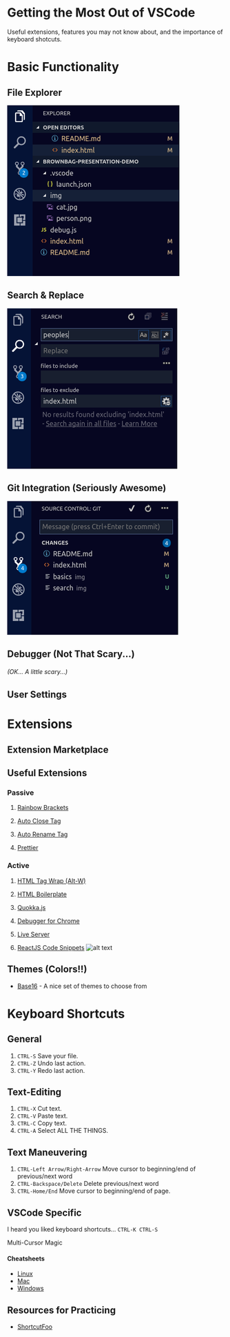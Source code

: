 # Getting the Most Out of VSCode

Useful extensions, features you may not know about, and the importance of keyboard shotcuts.

# Basic Functionality

## File Explorer

![alt text](./img/basics "The File Explorer")

## Search & Replace

![alt text](./img/search "The Search & Replace")

## Git Integration (Seriously Awesome)

![alt text](./img/git "Git")

## Debugger (Not That Scary...)

###### (OK... A little scary...)

## User Settings

# Extensions

## Extension Marketplace

## Useful Extensions

### Passive

1.  [Rainbow Brackets](https://marketplace.visualstudio.com/items?itemName=2gua.rainbow-brackets)

2.  [Auto Close Tag](https://marketplace.visualstudio.com/items?itemName=formulahendry.auto-close-tag)

3.  [Auto Rename Tag](https://marketplace.visualstudio.com/items?itemName=formulahendry.auto-rename-tag)

4.  [Prettier](https://marketplace.visualstudio.com/items?itemName=esbenp.prettier-vscode)

### Active

1.  [HTML Tag Wrap (Alt-W)](https://marketplace.visualstudio.com/items?itemName=bradgashler.htmltagwrap)

2.  [HTML Boilerplate](https://marketplace.visualstudio.com/items?itemName=sidthesloth.html5-boilerplate)

3.  [Quokka.js](https://marketplace.visualstudio.com/items?itemName=WallabyJs.quokka-vscode)

4.  [Debugger for Chrome](https://marketplace.visualstudio.com/items?itemName=msjsdiag.debugger-for-chrome)

5.  [Live Server](https://marketplace.visualstudio.com/items?itemName=ritwickdey.LiveServer)
6.  [ReactJS Code Snippets](https://marketplace.visualstudio.com/items?itemName=xabikos.ReactSnippets)
    ![alt text](https://github.com/xabikos/vscode-react/raw/master/images/component.gif "Snippet Demo")

## Themes (Colors!!)

* [Base16](https://marketplace.visualstudio.com/items?itemName=AndrsDC.base16-themes) - A nice set of themes to choose from

# Keyboard Shortcuts

## General

1.  `CTRL-S` Save your file.
2.  `CTRL-Z` Undo last action.
3.  `CTRL-Y` Redo last action.

## Text-Editing

1.  `CTRL-X` Cut text.
2.  `CTRL-V` Paste text.
3.  `CTRL-C` Copy text.
4.  `CTRL-A` Select ALL THE THINGS.

## Text Maneuvering

1.  `CTRL-Left Arrow/Right-Arrow` Move cursor to beginning/end of previous/next word
2.  `CTRL-Backspace/Delete` Delete previous/next word
3.  `CTRL-Home/End` Move cursor to beginning/end of page.

## VSCode Specific

I heard you liked keyboard shortcuts... `CTRL-K CTRL-S`

Multi-Cursor Magic

#### Cheatsheets

* [Linux](https://go.microsoft.com/fwlink/?linkid=832145)
* [Mac](https://go.microsoft.com/fwlink/?linkid=832143)
* [Windows](https://go.microsoft.com/fwlink/?linkid=832145)

## Resources for Practicing

* [ShortcutFoo](https://www.shortcutfoo.com/)
